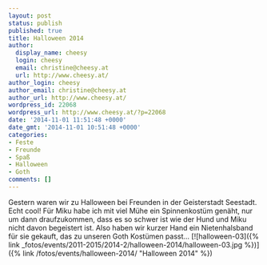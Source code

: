 ```yaml
---
layout: post
status: publish
published: true
title: Halloween 2014
author:
  display_name: cheesy
  login: cheesy
  email: christine@cheesy.at
  url: http://www.cheesy.at/
author_login: cheesy
author_email: christine@cheesy.at
author_url: http://www.cheesy.at/
wordpress_id: 22068
wordpress_url: http://www.cheesy.at/?p=22068
date: '2014-11-01 11:51:48 +0000'
date_gmt: '2014-11-01 10:51:48 +0000'
categories:
- Feste
- Freunde
- Spaß
- Halloween
- Goth
comments: []
---
```

Gestern waren wir zu Halloween bei Freunden in der Geisterstadt Seestadt. Echt cool!
Für Miku habe ich mit viel Mühe ein Spinnenkostüm genäht, nur um dann draufzukommen, dass es so schwer ist wie der Hund und Miku nicht davon begeistert ist. Also haben wir kurzer Hand ein Nietenhalsband für sie gekauft, das zu unseren Goth Kostümen passt...
[![halloween-03]({% link _fotos/events/2011-2015/2014-2/halloween-2014/halloween-03.jpg %})]({% link /fotos/events/halloween-2014/ "Halloween 2014" %})
